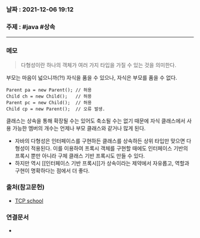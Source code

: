 ### 날짜 : 2021-12-06 19:12

### 주제 : #java #상속
----
### 메모
> 다형성이란 하나의 객체가 여러  가지  타입을  가질 수 있는 것을  의미한다. 

부모는  마음이  넓으니까(?!) 자식을  품을 수 있으나, 자식은 부모를 품을 수 없다.
 ```
Parent pa = new Parent(); // 허용
Child ch = new Child();   // 허용
Parent pc = new Child();  // 허용
Child cp = new Parent();  // 오류 발생.
 ```
클래스는 상속을 통해 확장될  수는 있어도 축소될 수는 없기 때문에 자식 클래스에서 사용 가능한 멤버의  개수는  언제나 부모 클래스와 같거나 많게 된다.

- 자바의 다형성은 인터페이스를 구현하든 클래스를 상속하든 상위 타입만 맞으면 다형성이 적용된다. 이를 이용하여 프록시 객체를 구현할 때에도 인터페이스 기반의 프록시 뿐만 아니라 구체 클래스 기반 프록시도 만들 수 있다. 
- 하지만 역시 [[인터페이스 기반 프록시]]가 상속이라는 제약에서 자유롭고, 역할과 구현이 명확하다는 점에서 더 좋다. 


### 출처(참고문헌)
- [TCP school](http://www.tcpschool.com/java/java_polymorphism_concept)

### 연결문서
- 
